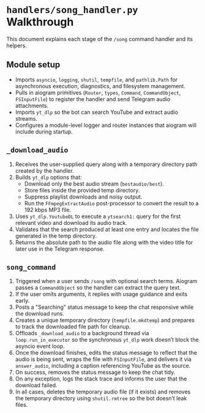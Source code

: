 # `handlers/song_handler.py` Walkthrough

This document explains each stage of the `/song` command handler and its helpers.

## Module setup
- Imports `asyncio`, `logging`, `shutil`, `tempfile`, and `pathlib.Path` for asynchronous execution, diagnostics, and filesystem management.
- Pulls in aiogram primitives (`Router`, `types`, `Command`, `CommandObject`, `FSInputFile`) to register the handler and send Telegram audio attachments.
- Imports `yt_dlp` so the bot can search YouTube and extract audio streams.
- Configures a module-level logger and router instances that aiogram will include during startup.

## `_download_audio`
1. Receives the user-supplied query along with a temporary directory path created by the handler.
2. Builds `yt_dlp` options that:
   - Download only the best audio stream (`bestaudio/best`).
   - Store files inside the provided temp directory.
   - Suppress playlist downloads and noisy output.
   - Run the `FFmpegExtractAudio` post-processor to convert the result to a 192 kbps MP3 file.
3. Uses `yt_dlp.YoutubeDL` to execute a `ytsearch1:` query for the first relevant video and download its audio track.
4. Validates that the search produced at least one entry and locates the file generated in the temp directory.
5. Returns the absolute path to the audio file along with the video title for later use in the Telegram response.

## `song_command`
1. Triggered when a user sends `/song` with optional search terms. Aiogram passes a `CommandObject` so the handler can extract the query text.
2. If the user omits arguments, it replies with usage guidance and exits early.
3. Posts a "Searching" status message to keep the chat responsive while the download runs.
4. Creates a unique temporary directory (`tempfile.mkdtemp`) and prepares to track the downloaded file path for cleanup.
5. Offloads `_download_audio` to a background thread via `loop.run_in_executor` so the synchronous `yt_dlp` work doesn’t block the asyncio event loop.
6. Once the download finishes, edits the status message to reflect that the audio is being sent, wraps the file with `FSInputFile`, and delivers it via `answer_audio`, including a caption referencing YouTube as the source.
7. On success, removes the status message to keep the chat tidy.
8. On any exception, logs the stack trace and informs the user that the download failed.
9. In all cases, deletes the temporary audio file (if it exists) and removes the temporary directory using `shutil.rmtree` so the bot doesn’t leak files.

